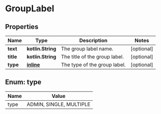 
# GroupLabel

## Properties
Name | Type | Description | Notes
------------ | ------------- | ------------- | -------------
**text** | **kotlin.String** | The group label name. |  [optional]
**title** | **kotlin.String** | The title of the group label. |  [optional]
**type** | [**inline**](#TypeEnum) | The type of the group label. |  [optional]


<a name="TypeEnum"></a>
## Enum: type
Name | Value
---- | -----
type | ADMIN, SINGLE, MULTIPLE



